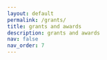 ```yaml
---
layout: default
permalink: /grants/
title: grants and awards
description: grants and awards
nav: false
nav_order: 7
---
```


